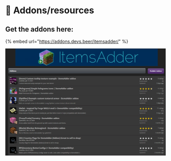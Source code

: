# 💽 Addons/resources

## Get the addons here:

{% embed url="https://addons.devs.beer/itemsadder/" %}

![](<.gitbook/assets/image (29).png>)
